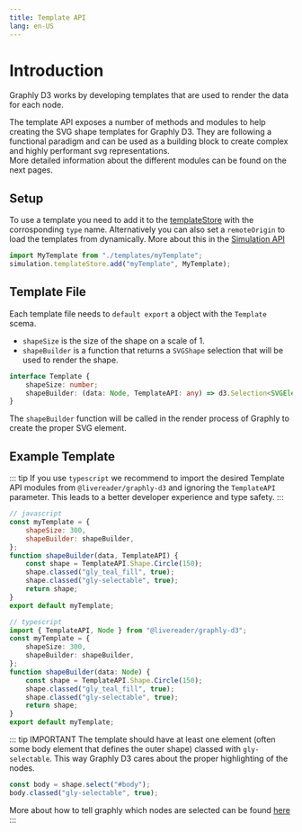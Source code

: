 ```yaml
---
title: Template API
lang: en-US
---
```


# Introduction

Graphly D3 works by developing templates that are used to render the data for each node.

The template API exposes a number of methods and modules to help creating the SVG shape templates for Graphly D3.
They are following a functional paradigm and can be used as a building block to create complex and highly performant svg representations.  
More detailed information about the different modules can be found on the next pages.

## Setup

To use a template you need to add it to the [templateStore](/simulation-api/environment#template-store) with the corrosponding `type` name.
Alternatively you can also set a `remoteOrigin` to load the templates from dynamically. More about this in the [Simulation API](/simulation-api/environment#template-store)

```ts
import MyTemplate from "./templates/myTemplate";
simulation.templateStore.add("myTemplate", MyTemplate);
```

## Template File

Each template file needs to `default export` a object with the `Template` scema.

-   `shapeSize` is the size of the shape on a scale of 1.
-   `shapeBuilder` is a function that returns a `SVGShape` selection that will be used to render the shape.

```ts
interface Template {
	shapeSize: number;
	shapeBuilder: (data: Node, TemplateAPI: any) => d3.Selection<SVGElement, any, any, any>;
}
```

The `shapeBuilder` function will be called in the render process of Graphly to create the proper SVG element.

## Example Template

::: tip
If you use `typescript` we recommend to import the desired Template API modules from `@livereader/graphly-d3` and ignoring the `TemplateAPI` parameter.
This leads to a better developer experience and type safety.
:::

```js
// javascript
const myTemplate = {
	shapeSize: 300,
	shapeBuilder: shapeBuilder,
};
function shapeBuilder(data, TemplateAPI) {
	const shape = TemplateAPI.Shape.Circle(150);
	shape.classed("gly_teal_fill", true);
	shape.classed("gly-selectable", true);
	return shape;
}
export default myTemplate;
```

```ts
// typescript
import { TemplateAPI, Node } from "@livereader/graphly-d3";
const myTemplate = {
	shapeSize: 300,
	shapeBuilder: shapeBuilder,
};
function shapeBuilder(data: Node) {
	const shape = TemplateAPI.Shape.Circle(150);
	shape.classed("gly_teal_fill", true);
	shape.classed("gly-selectable", true);
	return shape;
}
export default myTemplate;
```

::: tip IMPORTANT
The template should have at least one element (often some body element that defines the outer shape) classed with `gly-selectable`.
This way Graphly D3 cares about the proper highlighting of the nodes.

```js
const body = shape.select("#body");
body.classed("gly-selectable", true);
```

More about how to tell graphly which nodes are selected can be found [here](/simulation-api/environment#selected-nodes)
:::
